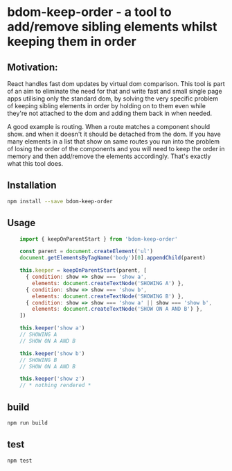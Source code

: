 # bdom-keep-order - a tool to add/remove sibling elements whilst keeping them in order

## Motivation:
React handles fast dom updates by virtual dom comparison. This tool is part of an aim to eliminate the need for that and write fast and small single page apps utilising only the standard dom, by solving the very specific problem of keeping sibling elements in order by holding on to them even while they're not attached to the dom and adding them back in when needed. 

A good example is routing. When a route matches a component should show. and when it doesn't it should be detached from the dom. If you have many elements in a list that show on same routes you run into the problem of losing the order of the components and you will need to keep the order in memory and then add/remove the elements accordingly. That's exactly what this tool does.

## Installation
```bash
npm install --save bdom-keep-order
```

## Usage
```js
    import { keepOnParentStart } from 'bdom-keep-order'

    const parent = document.createElement('ul')
    document.getElementsByTagName('body')[0].appendChild(parent)

    this.keeper = keepOnParentStart(parent, [
      { condition: show => show === 'show a', 
        elements: document.createTextNode('SHOWING A') },
      { condition: show => show === 'show b', 
        elements: document.createTextNode('SHOWING B') },
      { condition: show => show === 'show a' || show === 'show b', 
        elements: document.createTextNode('SHOW ON A AND B') },
    ])

    this.keeper('show a')
    // SHOWING A
    // SHOW ON A AND B

    this.keeper('show b')
    // SHOWING B
    // SHOW ON A AND B

    this.keeper('show z')
    // * nothing rendered *

```

## build
```bash
npm run build
```

## test
```js
npm test
```